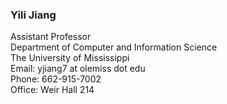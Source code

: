 ### Yili Jiang

Assistant Professor     
Department of Computer and Information Science      
The University of Mississippi      
Email: yjiang7 at olemiss dot edu      
Phone: 662-915-7002        
Office: Weir Hall 214
